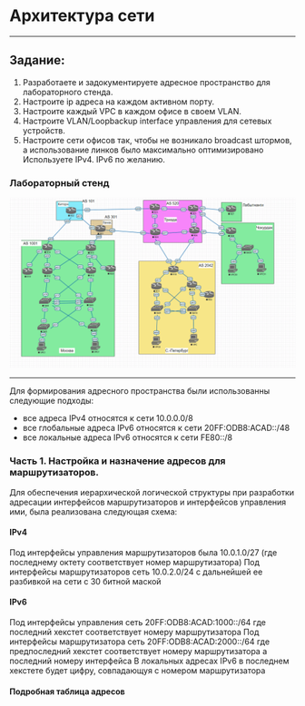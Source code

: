 # Архитектура сети  
______  
## Задание:
1. Разработаете и задокументируете адресное пространство для лабораторного стенда.  
2. Настроите ip адреса на каждом активном порту.  
3. Настроите каждый VPC в каждом офисе в своем VLAN.
4. Настроите VLAN/Loopbackup interface управления для сетевых устройств.  
5. Настроите сети офисов так, чтобы не возникало broadcast штормов, а использование линков было максимально оптимизировано
Используете IPv4. IPv6 по желанию.  
### Лабораторный стенд
  ![scheme](https://github.com/Alnor23/OTUS_NETWORK/blob/main/labs/lab4_netarch/screenshorts/main_scheme.png)
______
  Для формирования адресного пространства были использованны следующие подходы:
   - все адреса IPv4 относятся к сети 10.0.0.0/8
   - все глобальные адреса IPv6 относятся к сети 20FF:ODB8:ACAD::/48
   - все локальные адреса IPv6 относятся к сети FE80::/8
  
### Часть 1. Настройка и назначение адресов для маршрутизаторов.
Для обеспечения иерархической логической структуры при разработки адресации интерфейсов маршрутизаторов и интерфейсов управления ими, была реализована следующая схема:
#### IPv4
  Под интерфейсы управления маршрутизаторов была  10.0.1.0/27 (где последнему октету соответствует номер маршрутизатора)
  Под интерфейсы маршрутизаторов сеть 10.0.2.0/24 c дальнейшей ее разбивкой на сети с 30 битной маской
#### IPv6
  Под интерфейсы управления сеть 20FF:ODB8:ACAD:1000::/64 где последний хекстет соответствует номеру маршрутизатора
  Под интерфейсы маршрутизатора сеть 20FF:ODB8:ACAD:2000::/64 где предпоследний хекстет соответствует номеру маршрутизатора а последний номеру интерфейса
  В локальных адресах IPv6 в последнем хекстете будет цифру, совпадающуя с номером маршрутизатора
#### Подробная таблица адресов
